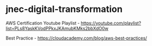 # jnec-digital-transformation

AWS Certification Youtube Playlist - https://youtube.com/playlist?list=PLs8YaskKVodPPkxJKAmubKMks2bbXdO0w

Best Practice - https://cloudacademy.com/blog/aws-best-practices/
